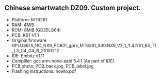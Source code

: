 ## Chinese smartwatch DZ09. Custom project.

* Platform:   MT6261
* RAM:        4MiB
* ROM:        8MiB (GD25LQ64)
* PCB:        K91-V1.1
* Original firmware:   GPLUS61A_11C_NX9_PCB01_gprs_MT6261_S00.NX9_V2_1_YJLNS1_64_T1_L3_C4_G4_B_20151212
* IDE:        Embitz v1.11
* Compliler:  gcc arm-none-eabi 5.4.1 (As part of IDE)
* PCB photo:  PCB_back.jpg, PCB_label.jpg
* Flashing instructions:      howto.pdf

